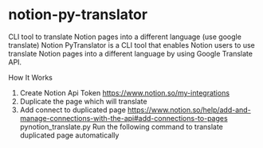 # notion-py-translator
CLI tool to translate Notion pages into a different language (use google translate)
Notion PyTranslator is a CLI tool that enables Notion users to use translate Notion pages into a different language by using Google Translate API.

How It Works
1. Create Notion Api Token
    https://www.notion.so/my-integrations
2. Duplicate the page which will translate
3. Add connect to duplicated page
    https://www.notion.so/help/add-and-manage-connections-with-the-api#add-connections-to-pages
pynotion_translate.py <url> <token> <language>
Run the following command to translate duplicated page automatically


    
    
    
